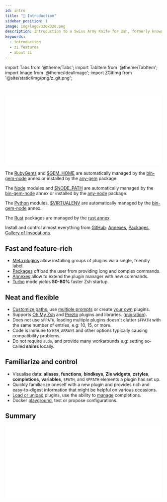```yaml
---
id: intro
title: "🎉 Introduction"
sidebar_position: 1
image: img/logo/320x320.png
description: Introduction to a Swiss Army Knife for Zsh, formerly known as zplugin, zinit.
keywords:
  - introduction
  - zi features
  - about zi
---
```


import Tabs from '@theme/Tabs'; import TabItem from '@theme/TabItem';
import Image from '@theme/IdealImage';
import ZGitImg from '@site/static/img/png/z_git.png';

<p>
  <Image className="ScreenView" img={ZGitImg} />
</p>
<p>
  <a href="https://github.com/orgs/z-shell/">
    <img
      className="ScreenView"
      alt="Z-Shell Organization Stats"
      src="https://raw.githubusercontent.com/z-shell/.github/main/metrics/metrics.svg#center"
     />
  </a>
</p>

<Tabs>
  <TabItem value="gems" label="RubyGems">

The [RubyGems](https://rubygems.org) and [$GEM_HOME][] are automatically managed by the [bin-gem-node][1] annex or installed by the [any-gem][2] package.

  </TabItem>
  <TabItem value="node" label="Node">

The [Node](https://www.npmjs.com) modules and [$NODE_PATH][] are automatically managed by the [bin-gem-node][1] annex or installed by the [any-node][3] package.

  </TabItem>
  <TabItem value="pip" label="Python">

The [Python](https://python.org) modules, [$VIRTUALENV][] are automatically managed by the [bin-gem-node][1] annex.

  </TabItem>
  <TabItem value="rust" label="Rust">

The [Rust](https://crates.io) packages are managed by the [rust annex][4].

  </TabItem>
  <TabItem value="github" label="GitHub" default>

Install and control almost everything from [GitHub](https://github.com): [Annexes][5], [Packages][6], [Gallery of
Invocations][7].

</TabItem>
</Tabs>

## <i class="fa-solid fa-spinner fa-spin-pulse"></i> Fast and feature-rich

- [Meta plugins][16] allow installing groups of plugins via a single, friendly label.
- [Packages][6] offload the user from providing long and complex commands.
- [Annexes][5] allow to extend the plugin manager with new commands.
- [Turbo][8] mode yields **50-80%** faster Zsh startup.

## <i className="fa-beat" class="fa-solid fa-heart fa-beat"></i> Neat and flexible

- [Customize paths][9], use [multiple prompts][10] or create [your own][11] plugins.
- Supports [Oh My Zsh][12] and [Prezto][12] plugins and libraries. ([migration][13]).
- Does not use `$FPATH`, loading multiple plugins doesn't clutter `$FPATH` with the same number of entries, e.g: 10, 15, or more.
- Code is immune to `KSH_ARRAYS` and other options typically causing compatibility problems.
- Do not require `sudo`, and provide many workarounds e.g: setting so-called **shims** locally.

## <i className="fa-beat-fade" class="fa-solid fa-circle-info fa-beat-fade"></i> Familiarize and control

- Visualise data: **aliases**, **functions**, **bindkeys**, **Zle widgets**, **zstyles**, **completions**,
  **variables**, `$PATH`, and `$FPATH` elements a plugin has set up.
- Quickly familiarize oneself with a new plugin and provides rich and easy-to-digest information that might be helpful
  on various occasions.
- [Load or unload][14] plugins, use the ability to [manage][15] completions.
- Docker [playground], test or propose configurations.

## <i class="fa-solid fa-list-check"></i> Summary

<p>
  <a href="https://github.com/orgs/z-shell/projects/">
    <img
      className="ScreenView"
      alt="Z-Shell Organization FollowUp"
      src="https://raw.githubusercontent.com/z-shell/.github/main/metrics/plugin/followup/followup.svg#center"
    />
  </a>
</p>

<!-- end-of-file -->

[1]: /ecosystem/annexes/bin-gem-node
[2]: https://github.com/z-shell/any-gem
[3]: https://github.com/z-shell/any-node
[4]: /ecosystem/annexes/rust
[5]: /ecosystem/annexes
[6]: /ecosystem/packages
[7]: /community/gallery/collection
[8]: /docs/getting_started/overview#turbo-mode-zsh--53
[9]: /docs/guides/customization#-customizing-paths
[10]: /docs/guides/customization#-multiple-prompts
[11]: /docs/guides/customization#-non-github-local-plugins
[12]: /docs/getting_started/overview#oh-my-zsh-prezto
[13]: /docs/getting_started/migration
[14]: /docs/guides/commands#loading-and-unloading
[15]: /docs/guides/commands#completions-management
[16]: /search?q=meta+plugins
[playground]: https://github.com/z-shell/playground
[$gem_home]: https://guides.rubygems.org/command-reference/#gem-environment
[$node_path]: https://nodejs.org/api/modules.html#modules_loading_from_the_global_folders
[$virtualenv]: https://docs.python.org/3/tutorial/venv.html
